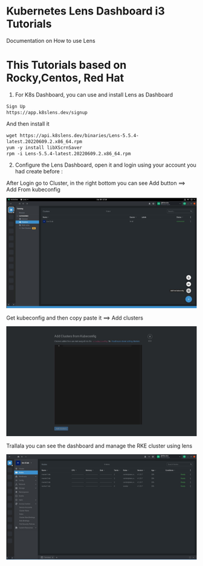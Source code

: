 # Kubernetes Lens Dashboard i3 Tutorials
Documentation on How to use Lens


# This Tutorials based on Rocky,Centos, Red Hat

1. For K8s Dashboard, you can use and install Lens as Dashboard

```
Sign Up
https://app.k8slens.dev/signup

```
And then install it 
```
wget https://api.k8slens.dev/binaries/Lens-5.5.4-latest.20220609.2.x86_64.rpm
yum -y install libXScrnSaver
rpm -i Lens-5.5.4-latest.20220609.2.x86_64.rpm
```


2. Configure the Lens Dashboard, open it and login using your account you had create before :

After Login go to Cluster, in the right bottom you can see Add button ==> Add From kubeconfig

![Lens Add From kubeconfig](img/1.jpg)


Get kubeconfig  and then copy paste it ==> Add clusters

![Lens Add From kubeconfig-2](img/3.jpg)


Trallala you can see the dashboard and manage the RKE cluster using lens

![Lens Add From kubeconfig-2](img/2.jpg)

